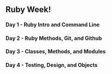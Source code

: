 ## Ruby Week!

#### Day 1 - Ruby Intro and Command Line
#### Day 2 - Ruby Methods, Git, and Github
#### Day 3 - Classes, Methods, and Modules
#### Day 4 - Testing, Design, and Objects
